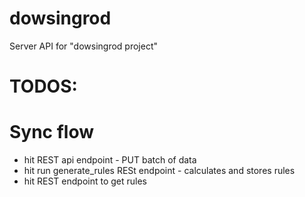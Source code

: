 # dowsingrod
Server API for "dowsingrod project"


# TODOS:



# Sync flow
 - hit REST api endpoint - PUT batch of data
 - hit run generate_rules RESt endpoint - calculates and stores rules
 - hit REST endpoint to get rules
